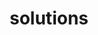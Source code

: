 ---
layout: page
title: solutions
nav: true
nav_order: 6
dropdown: true
children: 
    - title: Atiyah, Mcdonald
      permalink: AtiyahMcdonald
    #- title: divider
    #- title: projects
    #  permalink: /projects/
---
